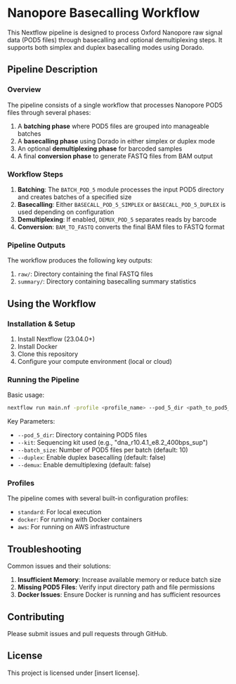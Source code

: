 # Nanopore Basecalling Workflow

This Nextflow pipeline is designed to process Oxford Nanopore raw signal data (POD5 files) through basecalling and optional demultiplexing steps. It supports both simplex and duplex basecalling modes using Dorado.

## Pipeline Description

### Overview

The pipeline consists of a single workflow that processes Nanopore POD5 files through several phases:

1. A **batching phase** where POD5 files are grouped into manageable batches
2. A **basecalling phase** using Dorado in either simplex or duplex mode
3. An optional **demultiplexing phase** for barcoded samples
4. A final **conversion phase** to generate FASTQ files from BAM output

### Workflow Steps

1. **Batching**: The `BATCH_POD_5` module processes the input POD5 directory and creates batches of a specified size
2. **Basecalling**: Either `BASECALL_POD_5_SIMPLEX` or `BASECALL_POD_5_DUPLEX` is used depending on configuration
3. **Demultiplexing**: If enabled, `DEMUX_POD_5` separates reads by barcode
4. **Conversion**: `BAM_TO_FASTQ` converts the final BAM files to FASTQ format

### Pipeline Outputs

The workflow produces the following key outputs:

1. `raw/`: Directory containing the final FASTQ files
2. `summary/`: Directory containing basecalling summary statistics

## Using the Workflow

### Installation & Setup

1. Install Nextflow (23.04.0+)
2. Install Docker
3. Clone this repository
4. Configure your compute environment (local or cloud)

### Running the Pipeline

Basic usage:

```bash
nextflow run main.nf -profile <profile_name> --pod_5_dir <path_to_pod5_files> --kit <kit_name>
```

Key Parameters:
- `--pod_5_dir`: Directory containing POD5 files
- `--kit`: Sequencing kit used (e.g., "dna_r10.4.1_e8.2_400bps_sup")
- `--batch_size`: Number of POD5 files per batch (default: 10)
- `--duplex`: Enable duplex basecalling (default: false)
- `--demux`: Enable demultiplexing (default: false)

### Profiles

The pipeline comes with several built-in configuration profiles:
- `standard`: For local execution
- `docker`: For running with Docker containers
- `aws`: For running on AWS infrastructure

## Troubleshooting

Common issues and their solutions:

1. **Insufficient Memory**: Increase available memory or reduce batch size
2. **Missing POD5 Files**: Verify input directory path and file permissions
3. **Docker Issues**: Ensure Docker is running and has sufficient resources

## Contributing

Please submit issues and pull requests through GitHub.

## License

This project is licensed under [insert license].
